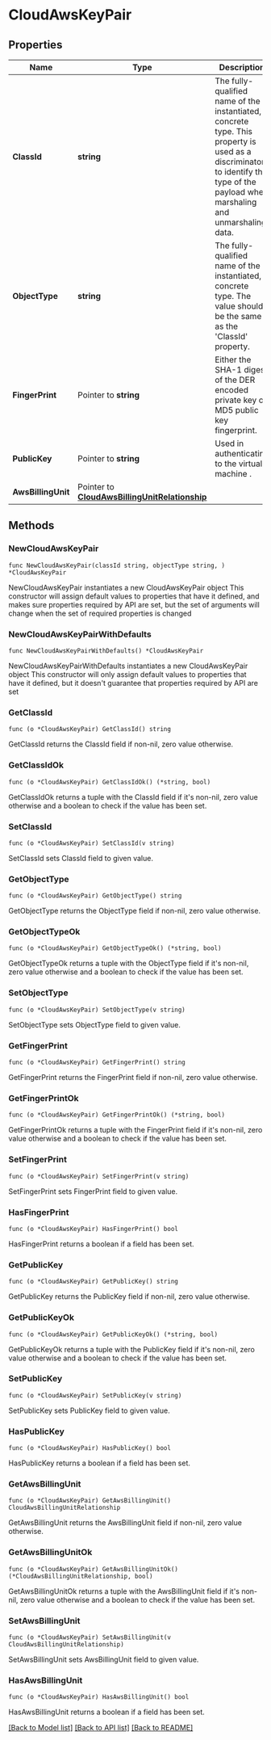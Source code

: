 # CloudAwsKeyPair

## Properties

Name | Type | Description | Notes
------------ | ------------- | ------------- | -------------
**ClassId** | **string** | The fully-qualified name of the instantiated, concrete type. This property is used as a discriminator to identify the type of the payload when marshaling and unmarshaling data. | [default to "cloud.AwsKeyPair"]
**ObjectType** | **string** | The fully-qualified name of the instantiated, concrete type. The value should be the same as the &#39;ClassId&#39; property. | [default to "cloud.AwsKeyPair"]
**FingerPrint** | Pointer to **string** | Either the SHA-1 digest of the DER encoded private key or  MD5 public key fingerprint. | [optional] [readonly] 
**PublicKey** | Pointer to **string** | Used in authenticating to the virtual machine . | [optional] [readonly] 
**AwsBillingUnit** | Pointer to [**CloudAwsBillingUnitRelationship**](cloud.AwsBillingUnit.Relationship.md) |  | [optional] 

## Methods

### NewCloudAwsKeyPair

`func NewCloudAwsKeyPair(classId string, objectType string, ) *CloudAwsKeyPair`

NewCloudAwsKeyPair instantiates a new CloudAwsKeyPair object
This constructor will assign default values to properties that have it defined,
and makes sure properties required by API are set, but the set of arguments
will change when the set of required properties is changed

### NewCloudAwsKeyPairWithDefaults

`func NewCloudAwsKeyPairWithDefaults() *CloudAwsKeyPair`

NewCloudAwsKeyPairWithDefaults instantiates a new CloudAwsKeyPair object
This constructor will only assign default values to properties that have it defined,
but it doesn't guarantee that properties required by API are set

### GetClassId

`func (o *CloudAwsKeyPair) GetClassId() string`

GetClassId returns the ClassId field if non-nil, zero value otherwise.

### GetClassIdOk

`func (o *CloudAwsKeyPair) GetClassIdOk() (*string, bool)`

GetClassIdOk returns a tuple with the ClassId field if it's non-nil, zero value otherwise
and a boolean to check if the value has been set.

### SetClassId

`func (o *CloudAwsKeyPair) SetClassId(v string)`

SetClassId sets ClassId field to given value.


### GetObjectType

`func (o *CloudAwsKeyPair) GetObjectType() string`

GetObjectType returns the ObjectType field if non-nil, zero value otherwise.

### GetObjectTypeOk

`func (o *CloudAwsKeyPair) GetObjectTypeOk() (*string, bool)`

GetObjectTypeOk returns a tuple with the ObjectType field if it's non-nil, zero value otherwise
and a boolean to check if the value has been set.

### SetObjectType

`func (o *CloudAwsKeyPair) SetObjectType(v string)`

SetObjectType sets ObjectType field to given value.


### GetFingerPrint

`func (o *CloudAwsKeyPair) GetFingerPrint() string`

GetFingerPrint returns the FingerPrint field if non-nil, zero value otherwise.

### GetFingerPrintOk

`func (o *CloudAwsKeyPair) GetFingerPrintOk() (*string, bool)`

GetFingerPrintOk returns a tuple with the FingerPrint field if it's non-nil, zero value otherwise
and a boolean to check if the value has been set.

### SetFingerPrint

`func (o *CloudAwsKeyPair) SetFingerPrint(v string)`

SetFingerPrint sets FingerPrint field to given value.

### HasFingerPrint

`func (o *CloudAwsKeyPair) HasFingerPrint() bool`

HasFingerPrint returns a boolean if a field has been set.

### GetPublicKey

`func (o *CloudAwsKeyPair) GetPublicKey() string`

GetPublicKey returns the PublicKey field if non-nil, zero value otherwise.

### GetPublicKeyOk

`func (o *CloudAwsKeyPair) GetPublicKeyOk() (*string, bool)`

GetPublicKeyOk returns a tuple with the PublicKey field if it's non-nil, zero value otherwise
and a boolean to check if the value has been set.

### SetPublicKey

`func (o *CloudAwsKeyPair) SetPublicKey(v string)`

SetPublicKey sets PublicKey field to given value.

### HasPublicKey

`func (o *CloudAwsKeyPair) HasPublicKey() bool`

HasPublicKey returns a boolean if a field has been set.

### GetAwsBillingUnit

`func (o *CloudAwsKeyPair) GetAwsBillingUnit() CloudAwsBillingUnitRelationship`

GetAwsBillingUnit returns the AwsBillingUnit field if non-nil, zero value otherwise.

### GetAwsBillingUnitOk

`func (o *CloudAwsKeyPair) GetAwsBillingUnitOk() (*CloudAwsBillingUnitRelationship, bool)`

GetAwsBillingUnitOk returns a tuple with the AwsBillingUnit field if it's non-nil, zero value otherwise
and a boolean to check if the value has been set.

### SetAwsBillingUnit

`func (o *CloudAwsKeyPair) SetAwsBillingUnit(v CloudAwsBillingUnitRelationship)`

SetAwsBillingUnit sets AwsBillingUnit field to given value.

### HasAwsBillingUnit

`func (o *CloudAwsKeyPair) HasAwsBillingUnit() bool`

HasAwsBillingUnit returns a boolean if a field has been set.


[[Back to Model list]](../README.md#documentation-for-models) [[Back to API list]](../README.md#documentation-for-api-endpoints) [[Back to README]](../README.md)


